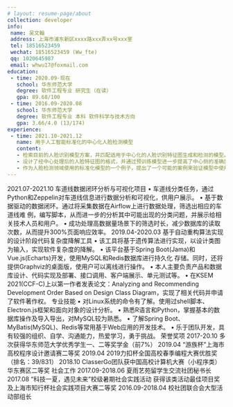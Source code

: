 ```yaml
---
# layout: resume-page/about
collection: developer
info:
 name: 吴文翰
 address: 上海市浦东新区xxxx路xxx弄xx号xxx室
 tel: 18516523459
 wechat: 18516523459 (Ww_fte)
 qq: 1020645987
 email: whwu17@foxmail.com
education:
 - time: 2020.09-现在
   school: 华东师范大学
   degree: 软件工程专业 研究生（在读）
   gpa: 89.68/100
 - time: 2016.09-2020.08
   school: 华东师范大学
   degree: 软件工程专业 本科 软件科学与技术方向
   gpa: 3.66/4.0 (13/174)
experience:
 - time: 2021.10-2021.12 
   name: 用于人工智能标准化的中心化人脸检测模型
   content:
   - 检索目前的人脸识别模型方案，并匹配适用于中心化的人脸识别特征图生成和检测的模型。
   - 设计了经中心处理后的人脸特征图的格式，并通过预训练模型进一步提高了中心侧的准确度。
   - 作为人脸检测领域使用的标准化模型的一个例子，提出了一个可能的案例来验证模型中使用的真实人脸图像的有效性和隐私保护。
---
```


2021.07-2021.10 车道线数据闭环分析与可视化项目
• 车道线分类任务，通过Python和Zeppelin对车道线信息进行数据分析和可视化，供用户展示。
• 基于数据驱动的数据闭环。通过将采集数据在Airflow上进行数据处理，筛选出相应的车道线难
例，编写脚本，从而进一步的分析其中可能出现的分类问题，并展示给相关技术人员和用户。
• 成功处理高数据量场景下的筛选时长，减少数据库的读取次数，从而提升300%页面响应效率。
2019.04-2020.03 基于自动重构算法实现的设计阶段代码复杂度降解工具
• 该工具将基于遗传算法进行实现，以设计类图为输入，实现软件复杂度的降解。
• 该平台基于Spring Boot(Jama)和Vue.js(Echarts)开发，使用MySQL和Redis数据库进行持久化
存储。同时，还将提供Graphviz的桌面版，使用户可以离线进行操作。
• 本人主要负责产品和数据库设计、代码实现及部署、接口调用、客户端展示、单元测试等。
• 在KSEM 2021(CCF-C)上以第一作者发表论文：Analyzing and Recommending Development
Order Based on Design Class Diagram，实现了相关代码并申请了软件著作权。
专业技能
• 对Linux系统的命令有了解。使用过shell脚本、Electron.js框架和面向对象的设计分析。
• 熟悉R语言和Python，掌握基本的数据库操作及导入导出，对MySQL较为熟悉。
• 了解Spring Boot、MyBatis(MySQL)、Redis等常用基于Web应用的开发技术。
• 乐于团队开发，具有较强的组织、自学、沟通能力，热爱学习，勇于挑战。
荣誉奖项
2017-20.10 多次获得华东师范大学优秀学生一、二等奖学金（前7%）
2019.04 “游族杯”上海市高校程序设计邀请赛二等奖
2019.04 2019力扣杯全国高校春季编程大赛优胜奖（排名：39/831）
2018.10 ClasserGo团队获中国高校计算机大赛（小程序类）华东赛区二等奖
社会工作
2017.09-2018.06 夏雨艺苑留学生交流社团秘书长
2017.08 “科技一夏，遇见未来”校级暑期社会实践活动
获得该类活动最佳项目奖及上海市知行杯社会实践项目大赛二等奖
2016.09-2018.04 校社团联合会大型活动部组长